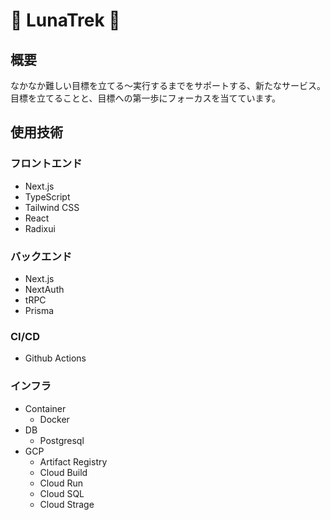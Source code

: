# 🌚 LunaTrek 🌝

## 概要
なかなか難しい目標を立てる〜実行するまでをサポートする、新たなサービス。
目標を立てることと、目標への第一歩にフォーカスを当てています。

## 使用技術
### フロントエンド
- Next.js
- TypeScript
- Tailwind CSS
- React
- Radixui

### バックエンド
- Next.js
- NextAuth
- tRPC
- Prisma

### CI/CD
- Github Actions

### インフラ
- Container
  - Docker
- DB
  - Postgresql
- GCP
  - Artifact Registry
  - Cloud Build
  - Cloud Run
  - Cloud SQL
  - Cloud Strage
